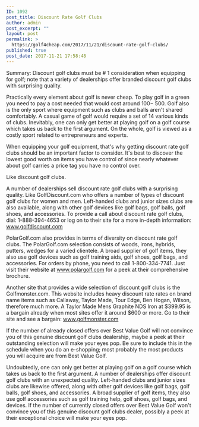 ```yaml
---
ID: 1092
post_title: Discount Rate Golf Clubs
author: admin
post_excerpt: ""
layout: post
permalink: >
  https://golf4cheap.com/2017/11/21/discount-rate-golf-clubs/
published: true
post_date: 2017-11-21 17:58:48
---
```

Summary: Discount golf clubs must be # 1 consideration when equipping for golf; note that a variety of dealerships offer branded discount golf clubs with surprising quality.

Practically every element about golf is never cheap. To play golf in a green you need to pay a cost needed that would cost around $100-$ 500. Golf also is the only sport where equipment such as clubs and balls aren't shared comfortably. A casual game of golf would require a set of 14 various kinds of clubs. Inevitably, one can only get better at playing golf on a golf course which takes us back to the first argument. On the whole, golf is viewed as a costly sport related to entrepreneurs and experts.

When equipping your golf equipment, that's why getting discount rate golf clubs should be an important factor to consider. It's best to discover the lowest good worth on items you have control of since nearly whatever about golf carries a price tag you have no control over.

Like discount golf clubs.

A number of dealerships sell discount rate golf clubs with a surprising quality. Like GolfDiscount.com who offers a number of types of discount golf clubs for women and men. Left-handed clubs and junior sizes clubs are also available, along with other golf devices like golf bags, golf balls, golf shoes, and accessories. To provide a call about discount rate golf clubs, dial: 1-888-394-4653 or log on to their site for a more in-depth information: www.golfdiscount.com

PolarGolf.com also provides in terms of diversity on discount rate golf clubs. The PolarGolf.com selection consists of woods, irons, hybrids, putters, wedges for a varied clientele. A broad supplier of golf items, they also use golf devices such as golf training aids, golf shoes, golf bags, and accessories. For orders by phone, you need to call 1-800-334-7741. Just visit their website at www.polargolf.com for a peek at their comprehensive brochure.

Another site that provides a wide selection of discount golf clubs is the Golfmonster.com. This website includes heavy discount rate rates on brand name items such as Callaway, Taylor Made, Tour Edge, Ben Hogan, Wilson, therefore much more. A Taylor Made Mens Graphite NDS Iron at $399.95 is a bargain already when most sites offer it around $600 or more. Go to their site and see a bargain: www.golfmonster.com

If the number of already closed offers over Best Value Golf will not convince you of this genuine discount golf clubs dealership, maybe a peek at their outstanding selection will make your eyes pop. Be sure to include this in the schedule when you do an e-shopping; most probably the most products you will acquire are from Best Value Golf.

Undoubtedly, one can only get better at playing golf on a golf course which takes us back to the first argument. A number of dealerships offer discount golf clubs with an unexpected quality. Left-handed clubs and junior sizes clubs are likewise offered, along with other golf devices like golf bags, golf balls, golf shoes, and accessories. A broad supplier of golf items, they also use golf accessories such as golf training help, golf shoes, golf bags, and devices. If the number of currently closed offers over Best Value Golf won't convince you of this genuine discount golf clubs dealer, possibly a peek at their exceptional choice will make your eyes pop.